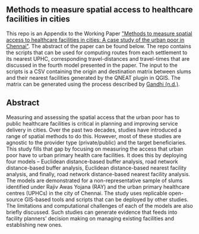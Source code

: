 ## Methods to measure spatial access to healthcare facilities in cities
This repo is an Appendix to the Working Paper ["Methods to measure spatial access to healthcare facilities in cities: A case study of the urban poor in Chennai"](https://datagovernance.org/files/research/1640092626.pdf). The abstract of the paper can be found below. The repo contains the scripts that can be used for computing routes from each settlement to its nearest UPHC, corresponding travel-distances and travel-times that are discussed in the fourth model presented in the paper. The input to the scripts is a CSV containing the origin and destination matrix between slums and their nearest facilities generated by the QNEAT plugin in QGIS. The matrix can be generated using the process described by [Gandhi (n.d.)](https://www.qgistutorials.com/en/docs/3/origin_destination_matrix.html).

## Abstract

Measuring and assessing the spatial access that the urban poor has to public healthcare facilities is critical in planning and improving service delivery in cities. Over the past two decades, studies have introduced a range of spatial methods to do this. However, most of these studies are agnostic to the provider type (private/public) and the target beneficiaries. This study fills that gap by focusing on measuring the access that urban poor have to urban primary health care facilities. It does this by deploying four models – Euclidean distance-based buffer analysis, road network distance-based buffer analysis, Euclidean distance-based nearest facility analysis, and finally, road network distance-based nearest facility analysis. The models are demonstrated for a non-representative sample of slums identified under Rajiv Awas Yojana (RAY) and the urban primary healthcare centres (UPHCs) in the city of Chennai. The study uses replicable open-source GIS-based tools and scripts that can be deployed by other studies. The limitations and computational challenges of each of the models are also briefly discussed. Such studies can generate evidence that feeds into facility planners’ decision making on managing existing facilities and establishing new ones.
